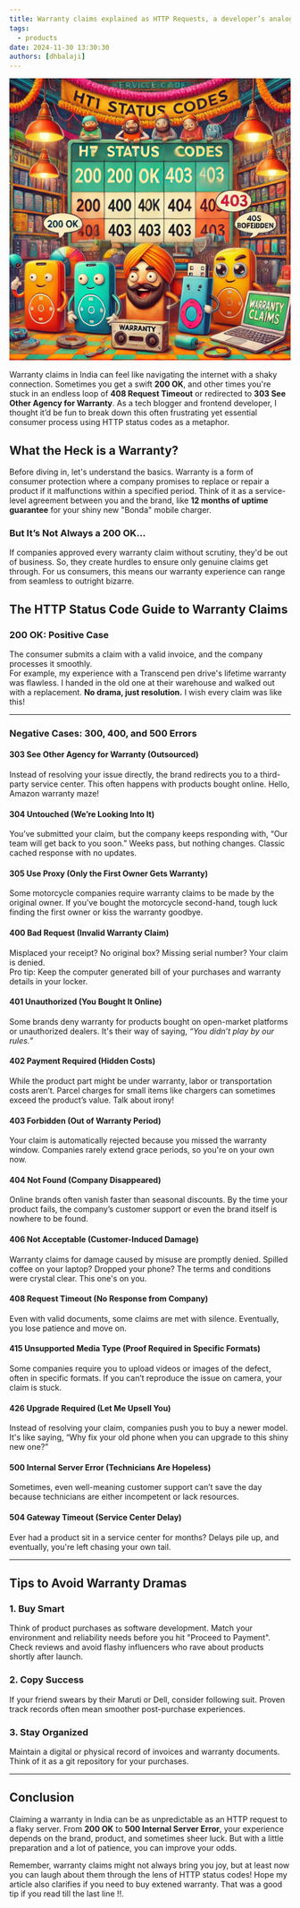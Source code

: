 ```yaml
---
title: Warranty claims explained as HTTP Requests, a developer’s analogy
tags:
  - products
date: 2024-11-30 13:30:30
authors: [dhbalaji]
---
```


<head>
  <meta charSet="utf-8" />
  <meta property="og:title" content="Warranty Claims Explained as HTTP Requests A Developer’s Analogy. Not every warranty claim is 200 ok" />
  <meta property="og:image" content="/img/2024/warranty-claim-http-codes.webp" />
  <meta property="og:description" content="Warranty Claims Explained as HTTP Requests A Developer’s Analogy. Not every warranty claim is 200 ok. You will enjoy the analogy and find answer to another trend called buying extended warranty." />
  <meta property="og:type " content="article" />

  <meta name="twitter:title" content="Warranty Claims Explained as HTTP Requests A Developer’s Analogy. Not every warranty claim is 200 ok" />
  <meta name="twitter:image" content="/img/2024/warranty-claim-http-codes.webp" />
  <meta name="twitter:description" content="Warranty Claims Explained as HTTP Requests A Developer’s Analogy. Not every warranty claim is 200 ok. You will enjoy the analogy and find answer to another trend called buying extended warranty." />
</head>

![](../assets/2024/warranty-claim-http-codes.webp)

Warranty claims in India can feel like navigating the internet with a shaky connection. Sometimes you get a swift **200 OK**, and other times you're stuck in an endless loop of **408 Request Timeout** or redirected to **303 See Other Agency for Warranty**. As a tech blogger and frontend developer, I thought it’d be fun to break down this often frustrating yet essential consumer process using HTTP status codes as a metaphor.

## What the Heck is a Warranty?

Before diving in, let's understand the basics. Warranty is a form of consumer protection where a company promises to replace or repair a product if it malfunctions within a specified period. Think of it as a service-level agreement between you and the brand, like **12 months of uptime guarantee** for your shiny new "Bonda" mobile charger.

### But It’s Not Always a **200 OK**...

If companies approved every warranty claim without scrutiny, they'd be out of business. So, they create hurdles to ensure only genuine claims get through. For us consumers, this means our warranty experience can range from seamless to outright bizarre.

## The HTTP Status Code Guide to Warranty Claims

### **200 OK**: Positive Case

The consumer submits a claim with a valid invoice, and the company processes it smoothly.  
For example, my experience with a Transcend pen drive's lifetime warranty was flawless. I handed in the old one at their warehouse and walked out with a replacement. **No drama, just resolution.** I wish every claim was like this!

---

### **Negative Cases: 300, 400, and 500 Errors**

#### **303 See Other Agency for Warranty (Outsourced)**

Instead of resolving your issue directly, the brand redirects you to a third-party service center. This often happens with products bought online. Hello, Amazon warranty maze!

#### **304 Untouched (We’re Looking Into It)**

You’ve submitted your claim, but the company keeps responding with, “Our team will get back to you soon.” Weeks pass, but nothing changes. Classic cached response with no updates.

#### **305 Use Proxy (Only the First Owner Gets Warranty)**

Some motorcycle companies require warranty claims to be made by the original owner. If you’ve bought the motorcycle second-hand, tough luck finding the first owner or kiss the warranty goodbye.

#### **400 Bad Request (Invalid Warranty Claim)**

Misplaced your receipt? No original box? Missing serial number? Your claim is denied.  
Pro tip: Keep the computer generated bill of your purchases and warranty details in your locker.

#### **401 Unauthorized (You Bought It Online)**

Some brands deny warranty for products bought on open-market platforms or unauthorized dealers. It's their way of saying, _“You didn’t play by our rules.”_

#### **402 Payment Required (Hidden Costs)**

While the product part might be under warranty, labor or transportation costs aren’t. Parcel charges for small items like chargers can sometimes exceed the product’s value. Talk about irony!

#### **403 Forbidden (Out of Warranty Period)**

Your claim is automatically rejected because you missed the warranty window. Companies rarely extend grace periods, so you're on your own now.

#### **404 Not Found (Company Disappeared)**

Online brands often vanish faster than seasonal discounts. By the time your product fails, the company’s customer support or even the brand itself is nowhere to be found.

#### **406 Not Acceptable (Customer-Induced Damage)**

Warranty claims for damage caused by misuse are promptly denied. Spilled coffee on your laptop? Dropped your phone? The terms and conditions were crystal clear. This one's on you.

#### **408 Request Timeout (No Response from Company)**

Even with valid documents, some claims are met with silence. Eventually, you lose patience and move on.

#### **415 Unsupported Media Type (Proof Required in Specific Formats)**

Some companies require you to upload videos or images of the defect, often in specific formats. If you can’t reproduce the issue on camera, your claim is stuck.

#### **426 Upgrade Required (Let Me Upsell You)**

Instead of resolving your claim, companies push you to buy a newer model. It's like saying, “Why fix your old phone when you can upgrade to this shiny new one?”

#### **500 Internal Server Error (Technicians Are Hopeless)**

Sometimes, even well-meaning customer support can’t save the day because technicians are either incompetent or lack resources.

#### **504 Gateway Timeout (Service Center Delay)**

Ever had a product sit in a service center for months? Delays pile up, and eventually, you're left chasing your own tail.

---

## Tips to Avoid Warranty Dramas

### 1. **Buy Smart**

Think of product purchases as software development. Match your environment and reliability needs before you hit "Proceed to Payment". Check reviews and avoid flashy influencers who rave about products shortly after launch.

### 2. **Copy Success**

If your friend swears by their Maruti or Dell, consider following suit. Proven track records often mean smoother post-purchase experiences.

### 3. **Stay Organized**

Maintain a digital or physical record of invoices and warranty documents. Think of it as a git repository for your purchases.

---

## Conclusion

Claiming a warranty in India can be as unpredictable as an HTTP request to a flaky server. From **200 OK** to **500 Internal Server Error**, your experience depends on the brand, product, and sometimes sheer luck. But with a little preparation and a lot of patience, you can improve your odds.

Remember, warranty claims might not always bring you joy, but at least now you can laugh about them through the lens of HTTP status codes! Hope my article also clarifies if you need to buy extened warranty. That was a good tip if you read till the last line !!.
